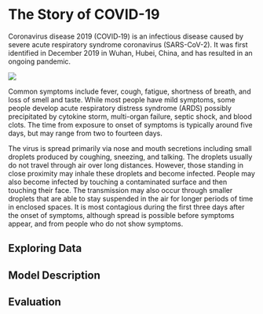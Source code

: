 # The Story of COVID-19

Coronavirus disease 2019 (COVID‑19) is an infectious disease caused by severe acute respiratory syndrome coronavirus (SARS-CoV-2). It was first identified in December 2019 in Wuhan, Hubei, China, and has resulted in an ongoing pandemic. 

![](https://cdn.abcotvs.com/dip/images/6004854_031120-kgo-coronavirus-cell-generic-GOOD-img_Image_00-00-00,02.jpg)

Common symptoms include fever, cough, fatigue, shortness of breath, and loss of smell and taste. While most people have mild symptoms, some people develop acute respiratory distress syndrome (ARDS) possibly precipitated by cytokine storm, multi-organ failure, septic shock, and blood clots. The time from exposure to onset of symptoms is typically around five days, but may range from two to fourteen days.

The virus is spread primarily via nose and mouth secretions including small droplets produced by coughing, sneezing, and talking. The droplets usually do not travel through air over long distances. However, those standing in close proximity may inhale these droplets and become infected. People may also become infected by touching a contaminated surface and then touching their face. The transmission may also occur through smaller droplets that are able to stay suspended in the air for longer periods of time in enclosed spaces. It is most contagious during the first three days after the onset of symptoms, although spread is possible before symptoms appear, and from people who do not show symptoms. 

## Exploring Data
## Model Description
## Evaluation

